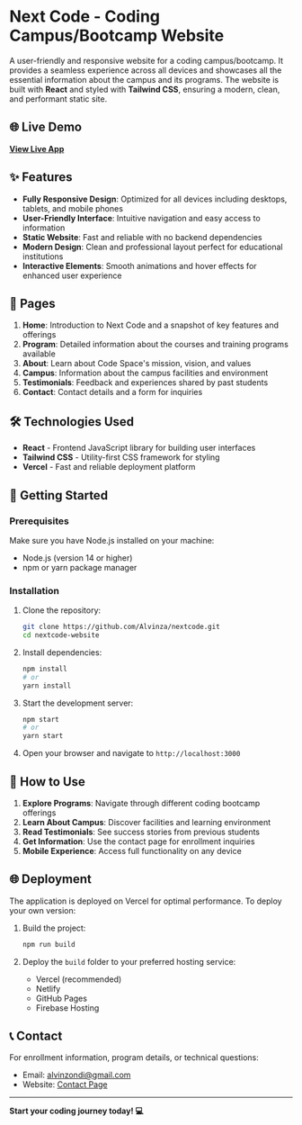 # Next Code - Coding Campus/Bootcamp Website

A user-friendly and responsive website for a coding campus/bootcamp. It provides a seamless experience across all devices and showcases all the essential information about the campus and its programs. The website is built with **React** and styled with **Tailwind CSS**, ensuring a modern, clean, and performant static site.

## 🌐 Live Demo

**[View Live App](https://your-nextcode-app.vercel.app)**

## ✨ Features

- **Fully Responsive Design**: Optimized for all devices including desktops, tablets, and mobile phones
- **User-Friendly Interface**: Intuitive navigation and easy access to information
- **Static Website**: Fast and reliable with no backend dependencies
- **Modern Design**: Clean and professional layout perfect for educational institutions
- **Interactive Elements**: Smooth animations and hover effects for enhanced user experience

## 📄 Pages

1. **Home**: Introduction to Next Code and a snapshot of key features and offerings
2. **Program**: Detailed information about the courses and training programs available
3. **About**: Learn about Code Space's mission, vision, and values
4. **Campus**: Information about the campus facilities and environment
5. **Testimonials**: Feedback and experiences shared by past students
6. **Contact**: Contact details and a form for inquiries

## 🛠️ Technologies Used

- **React** - Frontend JavaScript library for building user interfaces
- **Tailwind CSS** - Utility-first CSS framework for styling
- **Vercel** - Fast and reliable deployment platform

## 🚀 Getting Started

### Prerequisites

Make sure you have Node.js installed on your machine:
- Node.js (version 14 or higher)
- npm or yarn package manager

### Installation

1. Clone the repository:
   ```bash
   git clone https://github.com/Alvinza/nextcode.git
   cd nextcode-website
   ```

2. Install dependencies:
   ```bash
   npm install
   # or
   yarn install
   ```

3. Start the development server:
   ```bash
   npm start
   # or
   yarn start
   ```

4. Open your browser and navigate to `http://localhost:3000`

## 📖 How to Use

1. **Explore Programs**: Navigate through different coding bootcamp offerings
2. **Learn About Campus**: Discover facilities and learning environment
3. **Read Testimonials**: See success stories from previous students
4. **Get Information**: Use the contact page for enrollment inquiries
5. **Mobile Experience**: Access full functionality on any device

## 🌐 Deployment

The application is deployed on Vercel for optimal performance. To deploy your own version:

1. Build the project:
   ```bash
   npm run build
   ```

2. Deploy the `build` folder to your preferred hosting service:
   - Vercel (recommended)
   - Netlify
   - GitHub Pages
   - Firebase Hosting

## 📞 Contact

For enrollment information, program details, or technical questions:
- Email: alvinzondi@gmail.com
- Website: [Contact Page](https://your-nextcode-app.vercel.app/contact)

---

**Start your coding journey today! 💻**
